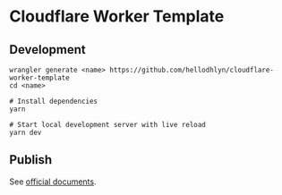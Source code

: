 # Cloudflare Worker Template

## Development

```shell
wrangler generate <name> https://github.com/hellodhlyn/cloudflare-worker-template
cd <name>

# Install dependencies
yarn 

# Start local development server with live reload
yarn dev
```

## Publish

See [official documents](https://developers.cloudflare.com/workers/get-started/guide#7-configure-your-project-for-deployment).
